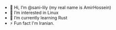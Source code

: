 - 👋 Hi, I’m @sani-lily (my real name is AmirHossein)
- 👀 I’m interested in Linux
- 🌱 I’m currently learning Rust
- ⚡ Fun fact I'm Iranian.

<!---
sani-lily/sani-lily is a ✨ special ✨ repository because its `README.md` (this file) appears on your GitHub profile.
You can click the Preview link to take a look at your changes.
--->
